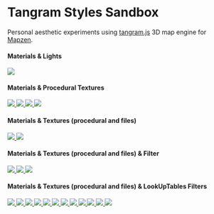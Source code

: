 # Tangram Styles Sandbox

Personal aesthetic experiments using [tangram.js](https://github.com/tangrams/tangram) 3D map engine for [Mapzen](https://mapzen.com/).

#### Materials & Lights
[ ![](styles/specular-dust.png) ](http://tangrams.github.io/tangram-sandbox/tangram.html?styles/specular-dust)

#### Materials & Procedural Textures
[ ![](styles/patterns.png) ](http://tangrams.github.io/tangram-sandbox/tangram.html?styles/patterns)
[ ![](styles/lego.png) ](http://tangrams.github.io/tangram-sandbox/tangram.html?styles/lego#19/40.70533/-74.00975)
[ ![](styles/tron.png) ](http://tangrams.github.io/tangram-sandbox/tangram.html?styles/tron)
[ ![](styles/matrix.png) ](http://tangrams.github.io/tangram-sandbox/tangram.html?styles/matrix)

#### Materials & Textures (procedural and files)
[ ![](styles/nursery.png) ](http://tangrams.github.io/tangram-sandbox/tangram.html?styles/nursery)
[ ![](styles/sandbox.png) ](http://tangrams.github.io/tangram-sandbox/tangram.html?styles/sandbox)

#### Materials & Textures (procedural and files) & Filter
[ ![](styles/crosshatch.png) ](http://tangrams.github.io/tangram-sandbox/tangram.html?styles/crosshatch)
[ ![](styles/pericoli.png) ](http://tangrams.github.io/tangram-sandbox/tangram.html?styles/pericoli)
[ ![](styles/sandbox-hsb.png) ](http://tangrams.github.io/tangram-sandbox/tangram.html?styles/sandbox-hsb)

#### Materials & Textures (procedural and files) & LookUpTables Filters
[ ![](styles/sandbox-brannan.png) ](http://tangrams.github.io/tangram-sandbox/tangram.html?styles/sandbox-brannan)
[ ![](styles/sandbox-earlybird.png) ](http://tangrams.github.io/tangram-sandbox/tangram.html?styles/sandbox-earlybird)
[ ![](styles/sandbox-gotham.png) ](http://tangrams.github.io/tangram-sandbox/tangram.html?styles/sandbox-gotham)
[ ![](styles/sandbox-hefe.png) ](http://tangrams.github.io/tangram-sandbox/tangram.html?styles/sandbox-hefe)
[ ![](styles/sandbox-inkwell.png) ](http://tangrams.github.io/tangram-sandbox/tangram.html?styles/sandbox-inkwell)
[ ![](styles/sandbox-lomofi.png) ](http://tangrams.github.io/tangram-sandbox/tangram.html?styles/sandbox-lomofi)
[ ![](styles/sandbox-lordkelvin.png) ](http://tangrams.github.io/tangram-sandbox/tangram.html?styles/sandbox-lordkelvin)
[ ![](styles/sandbox-nashville.png) ](http://tangrams.github.io/tangram-sandbox/tangram.html?styles/sandbox-nashville)
[ ![](styles/sandbox-Sutro.png) ](http://tangrams.github.io/tangram-sandbox/tangram.html?styles/sandbox-Sutro)
[ ![](styles/sandbox-Toaster.png) ](http://tangrams.github.io/tangram-sandbox/tangram.html?styles/sandbox-Toaster)
[ ![](styles/sandbox-Walden.png) ](http://tangrams.github.io/tangram-sandbox/tangram.html?styles/sandbox-Walden)
[ ![](styles/sandbox-xPro.png) ](http://tangrams.github.io/tangram-sandbox/tangram.html?styles/sandbox-xPro)
